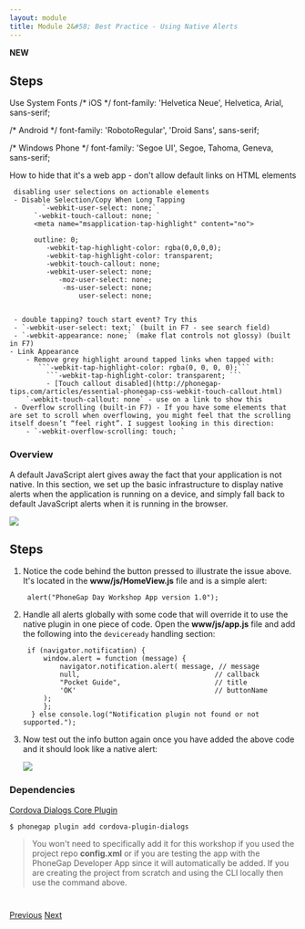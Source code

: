 ```yaml
---
layout: module
title: Module 2&#58; Best Practice - Using Native Alerts
---
```



**NEW**
 

 
## Steps
Use System Fonts
/* iOS */
font-family: 'Helvetica Neue', Helvetica, Arial, sans-serif;

/* Android */
font-family: 'RobotoRegular', 'Droid Sans', sans-serif;

/* Windows Phone */
font-family: 'Segoe UI', Segoe, Tahoma, Geneva, sans-serif;
  
  How to hide that it's a web app - don't allow default links on HTML elements

     disabling user selections on actionable elements
     - Disable Selection/Copy When Long Tapping
	        `-webkit-user-select: none;`
		  `-webkit-touch-callout: none; `
		  <meta name="msapplication-tap-highlight" content="no">
		  
		  outline: 0;
             -webkit-tap-highlight-color: rgba(0,0,0,0);
             -webkit-tap-highlight-color: transparent;
             -webkit-touch-callout: none;
             -webkit-user-select: none;
                -moz-user-select: none;
                 -ms-user-select: none;
                     user-select: none;

	  
     - double tapping? touch start event? Try this
     - `-webkit-user-select: text;` (built in F7 - see search field)
     - `-webkit-appearance: none;` (make flat controls not glossy) (built in F7)
    - Link Appearance     
		- Remove grey highlight around tapped links when tapped with:
	       ```-webkit-tap-highlight-color: rgba(0, 0, 0, 0);```
      		 ```-webkit-tap-highlight-color: transparent; ```
      		 - [Touch callout disabled](http://phonegap-tips.com/articles/essential-phonegap-css-webkit-touch-callout.html) 
        `-webkit-touch-callout: none` - use on a link to show this
     - Overflow scrolling (built-in F7) - If you have some elements that are set to scroll when overflowing, you might feel that the scrolling itself doesn’t “feel right”. I suggest looking in this direction:
        - `-webkit-overflow-scrolling: touch; `
      

### Overview
A default JavaScript alert gives away the fact that your application is not native. In this section, we set up the basic infrastructure to display 
native alerts when the application is running on a device, and simply fall back to default JavaScript alerts when it is running in the browser.
 
   <img class="screenshot-lg" src="images/not-native-alert.jpg"/>

## Steps
1. Notice the code behind the button pressed to illustrate the issue above. It's located in the **www/js/HomeView.js** file and is a simple alert:

        alert("PhoneGap Day Workshop App version 1.0");

1. Handle all alerts globally with some code that will override it to use the native plugin in one piece of code. Open the **www/js/app.js** file 
and add the following into the `deviceready` handling section:        


        if (navigator.notification) {      
            window.alert = function (message) {         
                navigator.notification.alert( message, // message             
                null,                                 // callback             
                "Pocket Guide",                       // title             
                'OK'                                  // buttonName             
            ); 
            };
         } else console.log("Notification plugin not found or not supported.");

2. Now test out the info button again once you have added the above code and it should look like a native alert:   
        
     <img class="screenshot-lg" src="images/native-alert.jpg"/>

### Dependencies

   [Cordova Dialogs Core Plugin](https://github.com/apache/cordova-plugin-dialogs) 
 
    $ phonegap plugin add cordova-plugin-dialogs
   
   >You won't need to specifically add it for this workshop if you used the project repo **config.xml** or if you are testing the app with the PhoneGap Developer App
   since it will automatically be added. If you are creating the project from scratch and using the CLI locally then use the command above.
   
 
         

<div class="row" style="margin-top:40px;">
<div class="col-sm-12">
<a href="module1.html" class="btn btn-default"><i class="glyphicon glyphicon-chevron-left"></i> Previous</a>
<a href="module3.html" class="btn btn-default pull-right">Next <i class="glyphicon
glyphicon-chevron-right"></i></a>
</div>
</div>
